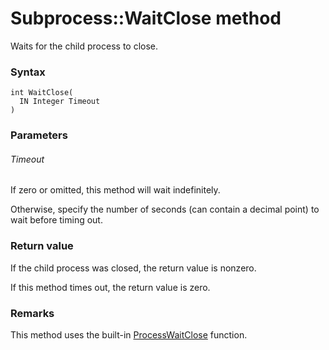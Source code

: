 # Subprocess::WaitClose method

Waits for the child process to close.




### Syntax

```
int WaitClose(
  IN Integer Timeout
)
```




### Parameters

###### Timeout

If zero or omitted, this method will wait indefinitely.

Otherwise, specify the number of seconds (can contain a decimal point) to wait before timing out.




### Return value

If the child process was closed, the return value is nonzero.

If this method times out, the return value is zero.




### Remarks

This method uses the built-in [ProcessWaitClose](https://lexikos.github.io/v2/docs/commands/ProcessWaitClose.htm) function.
